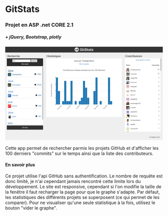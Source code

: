 #   GitStats
### Projet en ASP .net CORE 2.1
##### + jQuery, Bootstrap, plotly

![Capture d'écran du site](wwwroot/images/Capture.PNG "GitStats")

Cette app permet de rechercher parmis les projets GitHub et d'afficher les 100 derniers "commits" sur le temps ainsi que la liste des contributeurs.

#### En savoir plus

Ce projet utilise l'api GitHub sans authentification. Le nombre de requête est donc limité, je n'ai cependant jamais rencontré cette limite lors du développement.
Le site est responsive, cependant si l'on modifie la taille de la fenêtre il faut recharger la page pour que le graphe s'adapte.
Par défaut, les statistiques des différents projets se superposent (ce qui permet de les comparer). Pour ne visualiser qu'une seule statistique à la fois, utilisez le bouton "vider le graphe".